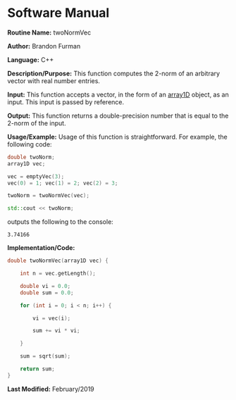 # Software Manual

**Routine Name:** twoNormVec

**Author:** Brandon Furman

**Language:** C++

**Description/Purpose:** This function computes the 2-norm of an arbitrary vector with real number entries.

**Input:** This function accepts a vector, in the form of an [array1D](https://brandonfurman.github.io/math5610/SoftwareManual/DataStructures/array1D) object, as an input. This input is passed by reference.

**Output:** This function returns a double-precision number that is equal to the 2-norm of the input.

**Usage/Example:** Usage of this function is straightforward. For example, the following code:

```cpp
double twoNorm;
array1D vec;

vec = emptyVec(3);
vec(0) = 1; vec(1) = 2; vec(2) = 3;

twoNorm = twoNormVec(vec);

std::cout << twoNorm;
```
outputs the following to the console:
```
3.74166
```

**Implementation/Code:**

```cpp
double twoNormVec(array1D vec) {

	int n = vec.getLength();

	double vi = 0.0;
	double sum = 0.0;

	for (int i = 0; i < n; i++) {

		vi = vec(i);

		sum += vi * vi;

	}

	sum = sqrt(sum);

	return sum;
}
```

**Last Modified:** February/2019